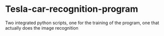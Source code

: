 # Tesla-car-recognition-program
Two integrated python scripts, one for the training of the program, one that actually does the image recognition
